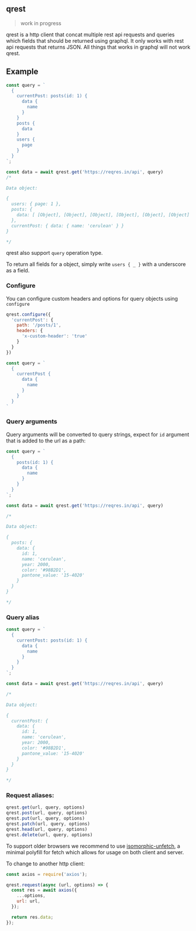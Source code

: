 ## qrest

> work in progress

qrest is a http client that concat multiple rest api requests and queries which fields that should be returned using graphql. It only works with rest api requests that returns JSON. All things that works in graphql will not work qrest.

## Example

```js
const query = `
  {
    currentPost: posts(id: 1) {
      data {
        name
      }
    }
    posts {
      data
    }
    users {
      page
    }
  }
`;

const data = await qrest.get('https://reqres.in/api', query)
/*

Data object:

{
  users: { page: 1 },
  posts: {
    data: [ [Object], [Object], [Object], [Object], [Object], [Object] ]
  },
  currentPost: { data: { name: 'cerulean' } }
}

*/
```

qrest also support `query` operation type.

To return all fields for a object, simply write `users { _ }` with a underscore as a field.

### Configure

You can configure custom headers and options for query objects using `configure`

```js
qrest.configure({
  'currentPost': {
    path: '/posts/1',
    headers: {
      'x-custom-header': 'true'
    }
  }
})

const query = `
  {
    currentPost {
      data {
        name
      }
    }
  }
`
```

### Query arguments

Query arguments will be converted to query strings, expect for `id` argument that is added to the url as a path:

```js
const query = `
  {
    posts(id: 1) {
      data {
        name
      }
    }
  }
`;

const data = await qrest.get('https://reqres.in/api', query)

/*

Data object:

{
  posts: {
    data: {
      id: 1,
      name: 'cerulean',
      year: 2000,
      color: '#98B2D1',
      pantone_value: '15-4020'
    }
  }
}

*/
```

### Query alias

```js
const query = `
  {
    currentPost: posts(id: 1) {
      data {
        name
      }
    }
  }
`;

const data = await qrest.get('https://reqres.in/api', query)

/*

Data object:

{
  currentPost: {
    data: {
      id: 1,
      name: 'cerulean',
      year: 2000,
      color: '#98B2D1',
      pantone_value: '15-4020'
    }
  }
}

*/
```

### Request aliases:

```js
qrest.get(url, query, options)
qrest.post(url, query, options)
qrest.put(url, query, options)
qrest.patch(url, query, options)
qrest.head(url, query, options)
qrest.delete(url, query, options)
```

To support older browsers we recommend to use [isomorphic-unfetch](https://github.com/developit/unfetch/tree/master/packages/isomorphic-unfetch), a minimal polyfill for fetch which allows for usage on both client and server.

To change to another http client:

```js
const axios = require('axios');

qrest.request(async (url, options) => {
  const res = await axios({
    ...options,
    url: url,
  });

  return res.data;
});
```